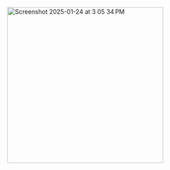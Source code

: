 <img width="361" alt="Screenshot 2025-01-24 at 3 05 34 PM" src="https://github.com/user-attachments/assets/184340ad-11e2-4dff-86fc-d8fba66a45a4" />
